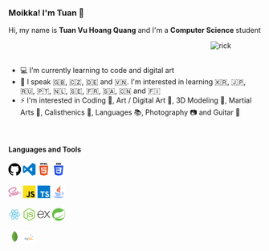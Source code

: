 ### Moikka! I'm Tuan 👋
Hi, my name is **Tuan Vu Hoang Quang** and I'm a **Computer Science** student

<span><img width="20%" align="right" alt="rick" src="https://media.giphy.com/media/kyKuZzsa6bShl3SaHe/giphy.gif" /><span/>
<br><br>

- :computer: I’m currently learning to code and digital art
- :blue_book: I speak :uk:, :czech_republic:, :de: and :vietnam:. I'm interested in learning :kr:, :jp:, :ru:, :portugal:, :netherlands:, :sweden:, :fr:, :saudi_arabia:, :cn: and :finland: 
- :zap: I'm interested in Coding :scroll:, Art / Digital Art :art:, 3D Modeling :sunrise_over_mountains:, Martial Arts :kimono:, Calisthenics :muscle:, Languages :books:, Photography :camera: and Guitar :musical_score:
<br>

#### Languages and Tools
<div>
    <p>
      <code><img width="5%" src="https://github.com/Niyutoraru/Niyutoraru/blob/master/img/github.svg?raw=true"></code>
      <code><img width="5%" src="img/vscode.svg"></code>
      <code><img width="5%" src="img/html.svg"></code>
      <code><img width="5%" src="img/css.svg"></code>
      <br><br>
      <code><img width="5%" src="img/sass.svg"></code>
      <code><img width="5%" src="img/javascript.svg"></code>
      <code><img width="5%" src="img/typescript.svg"></code>
      <code><img width="5%" src="img/java.svg"></code>
      <br><br>
      <code><img width="5%" src="img/reactjs.svg"></code>
      <code><img width="5%" src="img/nodejs.svg"></code>
      <code><img width="5%" src="img/express.svg"></code>
      <code><img width="5%" src="img/spring.svg"></code>
      <br><br>
      <code><img width="5%" src="img/mongodb.svg"></code>
      <code><img width="5%" src="img/mysql.svg"></code> 
    <p/>
<div/>
<!--
**Niyutoraru/Niyutoraru** is a ✨ _special_ ✨ repository because its `README.md` (this file) appears on your GitHub profile.

GIF Links:
https://giphy.com/stickers/hacktiv8-code-error-laptop-Ll22OhMLAlVDb8UQWe
https://giphy.com/stickers/Sushiboxru-cat-kitten-sushistik-f6hnhHkks8bk4jwjh3
https://giphy.com/stickers/rickandmorty-season-4-episode-8-rick-and-morty-kyKuZzsa6bShl3SaHe

Here are some ideas to get you started:

- 🔭 I’m currently working on ...
- 🌱 I’m currently learning ...
- 👯 I’m looking to collaborate on ...
- 🤔 I’m looking for help with ...
- 💬 Ask me about ...
- 📫 How to reach me: ...
- 😄 Pronouns: ...
- ⚡ Fun fact: ...
-->
